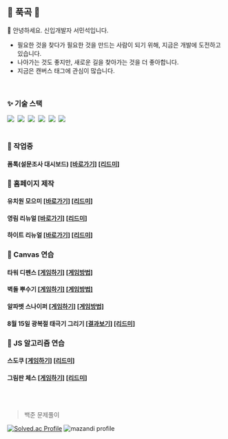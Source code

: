 ## 👋 푹곡 👋

💬 안녕하세요. 신입개발자 서민석입니다.
- 필요한 것을 찾다가 필요한 것을 만드는 사람이 되기 위해, 지금은 개발에 도전하고 있습니다.
- 나아가는 것도 좋지만, 새로운 길을 찾아가는 것을 더 좋아합니다.
- 지금은 캔버스 태그에 관심이 많습니다.

<br>

<h3>✨ 기술 스택 </h3>
<div>
  <img src="https://img.shields.io/badge/react-20232a.svg?style=for-the-badge&logo=react&logoColor=61DAFB" />&nbsp
  <img src="https://img.shields.io/badge/javascript-F7DF1E.svg?style=for-the-badge&logo=javascript&logoColor=20232a" />&nbsp
  <img src="https://img.shields.io/badge/html5-E34F26.svg?style=for-the-badge&logo=html5&logoColor=white" />&nbsp
  <img src="https://img.shields.io/badge/css3-1572B6.svg?style=for-the-badge&logo=css3&logoColor=white" />&nbsp
  <img src="https://img.shields.io/badge/MongoDB-4EA94B?style=for-the-badge&logo=mongodb&logoColor=white" />&nbsp
  <img src="https://img.shields.io/badge/Express.js-404D59?style=for-the-badge" />&nbsp
</div>

<br>

<h3>🔭 작업중</h3>
<div>
  <h4>폼톡(설문조사 대시보드)
    <a href="https://formtok.vercel.app/">[바로가기]</a>
    <a href="https://github.com/pukkok/whale-form">[리드미]</a>
  </h4>
</div>

<h3>🌱 홈페이지 제작</h3>
<div>
  <h4>유치원 모으미 
    <a href="https://kindermoumi-browser.vercel.app">[바로가기]</a>
    <a href="https://github.com/pukkok/kindermoumi">[리드미]</a>
  </h4>
  <h4>영림 리뉴얼 
    <a href="https://pukkok.github.io/younglim-renewal">[바로가기]</a>
    <a href="https://github.com/pukkok/younglim-renewal">[리드미]</a>
  </h4>
  <h4>하이트 리뉴얼
    <a href="https://pukkok.github.io/hite-html-coding">[바로가기]</a>
    <a href="https://https://github.com/pukkok/hite-html-coding">[리드미]</a>  
  </h4>
</div>

<h3>🌱 Canvas 연습</h3>
<div>
  <h4>타워 디펜스
  <a href=https://pukkok.github.io/tower-defense>[게임하기]</a>
  <a href=https://github.com/pukkok/tower-defense>[게임방법]</a>
  </h4>
</div>
<div>
  <h4>벽돌 뿌수기
  <a href=https://pukkok.github.io/brickbreaker>[게임하기]</a>
  <a href=https://github.com/pukkok/brickbreaker>[게임방법]</a>
  </h4>
</div>
<div>
  <h4>알파벳 스나이퍼
  <a href=https://pukkok.github.io/alpha-sniper>[게임하기]</a>
  <a href=https://github.com/pukkok/alpha-sniper>[게임방법]</a>
  </h1>
</div>
<div>
  <h4>8월 15일 광복절 태극기 그리기
  <a href=https://pukkok.github.io/Taegeukgi>[결과보기]</a>
  <a href=https://github.com/pukkok/Taegeukgi>[리드미]</a>
  </h4>
</div>

<h3>🌱 JS 알고리즘 연습</h3>
<div>
  <h4>스도쿠
  <a href=https://pukkok.github.io/sudoku>[게임하기]</a>
  <a href=https://github.com/pukkok/sudoku>[리드미]</a>
  </h4>
</div>
<div>
  <h4>그림판 체스
  <a href=https://pukkok.github.io/chess>[게임하기]</a>
  <a href=https://github.com/pukkok/chess>[리드미]</a>
  </h4>
</div>

<br>
<br>

<blockquote> 백준 문제풀이 </blockquote>

[![Solved.ac Profile](http://mazassumnida.wtf/api/generate_badge?boj=pukkok)](https://solved.ac/pukkok)
![mazandi profile](http://mazandi.herokuapp.com/api?handle=pukkok&theme=warm)


<!--


[![Solved.ac
프로필](http://mazassumnida.wtf/api/v2/generate_badge?boj=pukkok)](https://solved.ac/pukkok)




![Anurag's GitHub stats](https://github-readme-stats.vercel.app/api?username=pukkok&show_icons=true&theme=radical)
<img src="http://mazandi.herokuapp.com/api?handle={pukkok}&theme=dark"/>
**pukkok/pukkok** is a ✨ _special_ ✨ repository because its `README.md` (this file) appears on your GitHub profile.

Here are some ideas to get you started:

- 🔭 I’m currently working on ...
- 🌱 I’m currently learning ...
- 👯 I’m looking to collaborate on ...
- 🤔 I’m looking for help with ...
- 💬 Ask me about ...
- 📫 How to reach me: ...
- 😄 Pronouns: ...
- ⚡ Fun fact: ...
-->
